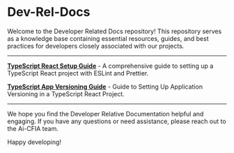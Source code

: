 # Dev-Rel-Docs

Welcome to the Developer Related Docs repository! This repository serves as a knowledge base containing essential resources, guides, and best practices for developers closely associated with our projects.

---

**[TypeScript React Setup Guide](./TypeScript-React-Setup-Guide/REACTSETUP.md)** - A comprehensive guide to setting up a TypeScript React project with ESLint and Prettier.

**[TypeScript App Versioning Guide](./TypeScript-AppVersion/APPVERSION-SETUP.md)** - Guide to Setting Up Application Versioning in a TypeScript React Project.

---

We hope you find the Developer Relative Documentation helpful and engaging. If you have any questions or need assistance, please reach out to the Ai-CFIA team.

Happy developing!

